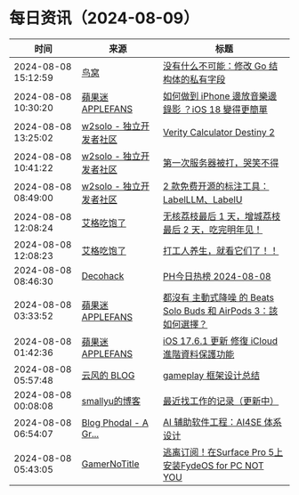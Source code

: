 ﻿# 每日资讯（2024-08-09）

|时间|来源|标题|
|---|---|---|
|2024-08-08 15:12:59|[鸟窝](https://colobu.com/atom.xml)|[没有什么不可能：修改 Go 结构体的私有字段](https://colobu.com/2024/08/08/access-the-unexported-fields/)|
|2024-08-08 10:30:20|[蘋果迷 APPLEFANS](https://applefans.today/feed/)|[如何做到 iPhone 邊放音樂邊錄影 ？iOS 18 變得更簡單](https://applefans.today/2024-08-ios-18-shoot-video-while-playing-audio-on-iphone/)|
|2024-08-08 13:25:02|[w2solo - 独立开发者社区](https://w2solo.com/topics/feed)|[Verity Calculator Destiny 2](https://w2solo.com/topics/4895)|
|2024-08-08 10:41:22|[w2solo - 独立开发者社区](https://w2solo.com/topics/feed)|[第一次服务器被打，哭笑不得](https://w2solo.com/topics/4894)|
|2024-08-08 08:49:00|[w2solo - 独立开发者社区](https://w2solo.com/topics/feed)|[2 款免费开源的标注工具：LabelLLM、LabelU](https://w2solo.com/topics/4893)|
|2024-08-08 12:08:24|[艾格吃饱了](https://feedpress.me/wx-aigechibaole)|[无核荔枝最后 1 天，增城荔枝最后 2 天，吃完明年见！](http://mp.weixin.qq.com/s?__biz=MjM5NTYxODQyMA%3D%3D&mid=2653457270&idx=2&sn=a74b8b9aeba075be6dd39f5fe5b8cf31)|
|2024-08-08 12:08:23|[艾格吃饱了](https://feedpress.me/wx-aigechibaole)|[打工人养生，就看它们了！！](http://mp.weixin.qq.com/s?__biz=MjM5NTYxODQyMA%3D%3D&mid=2653457270&idx=1&sn=1d2c7a57b503207d03684f351619cb2f)|
|2024-08-08 08:46:30|[Decohack](https://www.decohack.com/feed)|[PH今日热榜 2024-08-08](https://decohack.com/producthunt-daily-24-08-08/)|
|2024-08-08 03:33:52|[蘋果迷 APPLEFANS](https://applefans.today/feed/)|[都沒有 主動式降噪 的 Beats Solo Buds 和 AirPods 3：該如何選擇？](https://applefans.today/2024-08-how-to-choice-beats-solo-buds-vs-airpods-3/)|
|2024-08-08 01:42:36|[蘋果迷 APPLEFANS](https://applefans.today/feed/)|[iOS 17.6.1 更新 修復 iCloud 進階資料保護功能](https://applefans.today/ios-17-6-1/)|
|2024-08-08 05:57:48|[云风的 BLOG](http://blog.codingnow.com/atom.xml)|[gameplay 框架设计总结](https://blog.codingnow.com/2024/08/gameplay_framework.html)|
|2024-08-08 00:08:08|[smallyu的博客](https://smallyu.net/atom.xml)|[最近找工作的记录（更新中）](https://smallyu.net/2024/08/08/%E6%9C%80%E8%BF%91%E6%89%BE%E5%B7%A5%E4%BD%9C%E7%9A%84%E8%AE%B0%E5%BD%95/)|
|2024-08-08 06:54:07|[Blog Phodal - A Gr...](https://www.phodal.com/blog/feeds/rss/)|[AI 辅助软件工程：AI4SE 体系设计](http://www.phodal.com/blog/design-ai4se/)|
|2024-08-08 05:43:05|[GamerNoTitle](https://bili33.top/atom.xml)|[逃离订阅！在Surface Pro 5上安装FydeOS for PC NOT YOU ](https://bili33.top/posts/FydeOS-for-PC-on-Surface/)|
